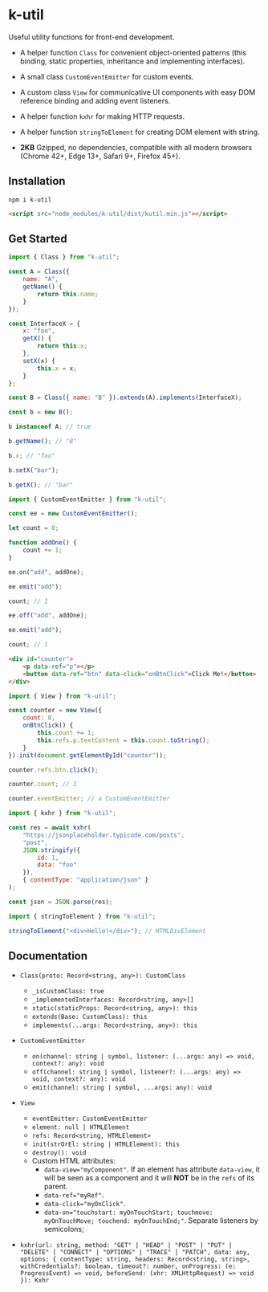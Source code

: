 # k-util

Useful utility functions for front-end development.

-   A helper function `Class` for convenient object-oriented patterns (this binding, static properties, inheritance and implementing interfaces).

-   A small class `CustomEventEmitter` for custom events.

-   A custom class `View` for communicative UI components with easy DOM reference binding and adding event listeners.

-   A helper function `kxhr` for making HTTP requests.

-   A helper function `stringToElement` for creating DOM element with string.

-   **2KB** Gzipped, no dependencies, compatible with all modern browsers (Chrome 42+, Edge 13+, Safari 9+, Firefox 45+).

## Installation

```shell
npm i k-util
```

```html
<script src="node_modules/k-util/dist/kutil.min.js"></script>
```

## Get Started

```javascript
import { Class } from "k-util";

const A = Class({
    name: "A",
    getName() {
        return this.name;
    }
});

const InterfaceX = {
    x: "foo",
    getX() {
        return this.x;
    },
    setX(x) {
        this.x = x;
    }
};

const B = Class({ name: "B" }).extends(A).implements(InterfaceX);

const b = new B();

b instanceof A; // true

b.getName(); // "B"

b.x; // "foo"

b.setX("bar");

b.getX(); // "bar"
```

```javascript
import { CustomEventEmitter } from "k-util";

const ee = new CustomEventEmitter();

let count = 0;

function addOne() {
    count += 1;
}

ee.on("add", addOne);

ee.emit("add");

count; // 1

ee.off("add", addOne);

ee.emit("add");

count; // 1
```

```html
<div id="counter">
    <p data-ref="p"></p>
    <button data-ref="btn" data-click="onBtnClick">Click Me!</button>
</div>
```

```javascript
import { View } from "k-util";

const counter = new View({
    count: 0,
    onBtnClick() {
        this.count += 1;
        this.refs.p.textContent = this.count.toString();
    }
}).init(document.getElementById("counter"));

counter.refs.btn.click();

counter.count; // 1

counter.eventEmitter; // a CustomEventEmitter
```

```javascript
import { kxhr } from "k-util";

const res = await kxhr(
    "https://jsonplaceholder.typicode.com/posts",
    "post",
    JSON.stringify({
        id: 1,
        data: "foo"
    }),
    { contentType: "application/json" }
);

const json = JSON.parse(res);
```

```javascript
import { stringToElement } from "k-util";

stringToElement("<div>Hello!</div>"); // HTMLDivElement
```

## Documentation

-   `Class(proto: Record<string, any>): CustomClass`

    -   `_isCustomClass: true`
    -   `_implementedInterfaces: Record<string, any>[]`
    -   `static(staticProps: Record<string, any>): this`
    -   `extends(Base: CustomClass): this`
    -   `implements(...args: Record<string, any>): this`

-   `CustomEventEmitter`

    -   `on(channel: string | symbol, listener: (...args: any) => void, context?: any): void`
    -   `off(channel: string | symbol, listener?: (...args: any) => void, context?: any): void`
    -   `emit(channel: string | symbol, ...args: any): void`

-   `View`

    -   `eventEmitter: CustomEventEmitter`
    -   `element: null | HTMLElement`
    -   `refs: Record<string, HTMLElement>`
    -   `init(strOrEl: string | HTMLElement): this`
    -   `destroy(): void`
    -   Custom HTML attributes:
        - `data-view="myComponent"`. If an element has attribute `data-view`, it will be seen as a component and it will **NOT** be in the `refs` of its parent.
        - `data-ref="myRef"`. 
        - `data-click="myOnClick"`.
        - `data-on="touchstart: myOnTouchStart; touchmove: myOnTouchMove; touchend: myOnTouchEnd;"`. Separate listeners by semicolons;

-   `kxhr(url: string, method: "GET" | "HEAD" | "POST" | "PUT" | "DELETE" | "CONNECT" | "OPTIONS" | "TRACE" | "PATCH", data: any, options: { contentType: string, headers: Record<string, string>, withCredentials?: boolean, timeout?: number, onProgress: (e: ProgressEvent) => void, beforeSend: (xhr: XMLHttpRequest) => void }): Kxhr`
